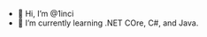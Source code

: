 - 👋 Hi, I’m @1inci
- 🌱 I’m currently learning .NET COre, C#, and Java. 

<!---
1inci/1inci is a ✨ special ✨ repository because its `README.md` (this file) appears on your GitHub profile.
You can click the Preview link to take a look at your changes.
--->
